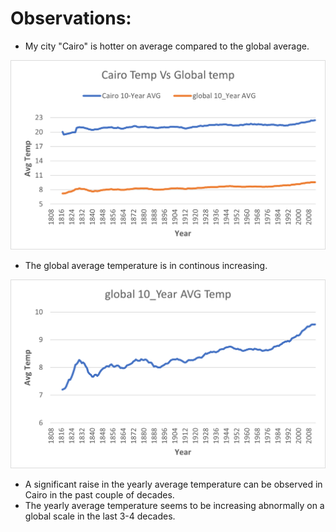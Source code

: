 # Observations:
- My city "Cairo" is hotter on average compared to the global average.

![alt text](https://github.com/khaledGamal97/Exploring-Weather-Trends/blob/main/2.Processing%20the%20data/Cairo%20temp%20Vs%20Global%20temp.png?raw=true)

- The global average temperature is in continous increasing.

![alt text](https://github.com/khaledGamal97/Exploring-Weather-Trends/blob/main/2.Processing%20the%20data/Global%20Temperature.png?raw=true)

- A significant raise in the yearly average temperature can be observed in Cairo in the past couple of decades.
- The yearly average temperature seems to be increasing abnormally on a global scale in the last 3-4 decades.
